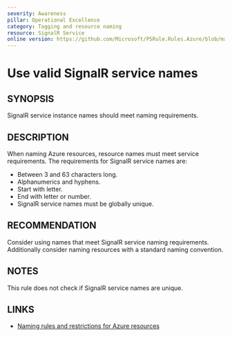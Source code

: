 ```yaml
---
severity: Awareness
pillar: Operational Excellence
category: Tagging and resource naming
resource: SignalR Service
online version: https://github.com/Microsoft/PSRule.Rules.Azure/blob/main/docs/en/rules/Azure.SignalR.Name.md
---
```


# Use valid SignalR service names

## SYNOPSIS

SignalR service instance names should meet naming requirements.

## DESCRIPTION

When naming Azure resources, resource names must meet service requirements.
The requirements for SignalR service names are:

- Between 3 and 63 characters long.
- Alphanumerics and hyphens.
- Start with letter.
- End with letter or number.
- SignalR service names must be globally unique.

## RECOMMENDATION

Consider using names that meet SignalR service naming requirements.
Additionally consider naming resources with a standard naming convention.

## NOTES

This rule does not check if SignalR service names are unique.

## LINKS

- [Naming rules and restrictions for Azure resources](https://docs.microsoft.com/en-us/azure/azure-resource-manager/management/resource-name-rules)
